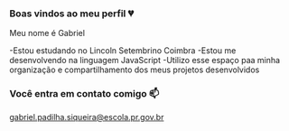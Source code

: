 ### Boas vindos ao meu perfil 💔

Meu nome é Gabriel

-Estou estudando no Lincoln Setembrino Coimbra
-Estou me desenvolvendo na linguagem JavaScript
-Utilizo esse espaço paa minha organização e compartilhamento dos meus projetos desenvolvidos

### Você entra em contato comigo 📫
 
 gabriel.padilha.siqueira@escola.pr.gov.br
